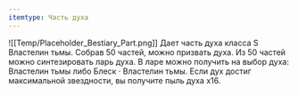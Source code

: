 ```yaml
---
itemtype: Часть духа
---
```

![[Temp/Placeholder_Bestiary_Part.png]]
Дает часть духа класса S Властелин тьмы. Собрав 50 частей, можно призвать духа. Из 50 частей можно синтезировать ларь духа. В ларе можно получить на выбор духа: Властелин тьмы либо Блеск · Властелин тьмы. Если дух достиг максимальной звездности, вы получите пыль духа х16.
